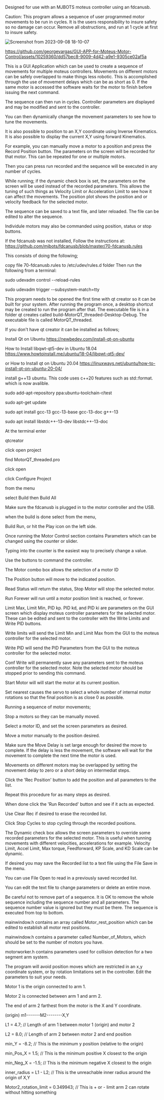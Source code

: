 Designed for use with an MJBOTS moteus controller using an fdcanusb.

Caution: This program allows a sequence of user programmed motor movements to be run in cycles. It is the users responsibility to insure safety so no damage can occur. Remove all obstructions, and run at 1 cycle at first to insure safety.

![Screenshot from 2023-09-08 18-10-07](https://github.com/georgevargas/GUI-APP-for-Moteus-Motor-Control/assets/10259360/d6c92c55-3dd1-4d3a-9b8e-73163b5b1cbc)

https://github.com/georgevargas/GUI-APP-for-Moteus-Motor-Control/assets/10259360/dd57bec8-9009-4d42-a9e1-9305ce02af5a


This is a GUI Application which can be used to create a sequence of movements for multiple moteus controllers. Movements on different motors can be safely overlapped to make things less robotic. This is accomplished through the use of movement delays which can be as short as 0. If the same motor is accessed the software waits for the motor to finish before issuing the next command.

The sequence can then run in cycles. Controller parameters are displayed and may be modified and sent to the controller.

You can then dynamically change the movement parameters to see how to tune the movements.

It is also possible to position to an X,Y coordinate using Inverse Kinematics. It is also possible to display the current X,Y using forward Kinematics.

For example, you can manually move a motor to a position and press the Record Position button. The parameters on the screen will be recorded for that motor. This can be repeated for one or multiple motors.

Then you can press run recorded and the sequence will be executed in any number of cycles.

While running; if the dynamic check box is set, the parameters on the screen will be used instead of the recorded parameters. This allows the tuning of such things as Velocity Limit or Acceleration Limit to see how it can affect the movements. The position plot shows the position and or velocity feedback for the selected motor.

The sequence can be saved to a text file, and later reloaded. The file can be edited to alter the sequence.

Individule motors may also be commanded using position, status or stop buttons.

If the fdcanusb was not installed, Follow the instructions at: https://github.com/mjbots/fdcanusb/blob/master/70-fdcanusb.rules

This consists of doing the following;

copy file 70-fdcanusb.rules to /etc/udev/rules.d folder Then run the following from a terminal:

sudo udevadm control --reload-rules

sudo udevadm trigger --subsystem-match=tty


This program needs to be opened the first time with qt creator so it can be built for your system. After running the program once, a desktop shortcut may be created to run the program after that. The executable file is in a folder qt creates called build-MotorQT_threaded-Desktop-Debug. The executable file is called MotorQT_threaded.

If you don't have qt creator it can be installed as follows;

Install Qt on Ubuntu
https://newbedev.com/install-qt-on-ubuntu

How to Install libqwt-qt5-dev in Ubuntu 18.04
https://www.howtoinstall.me/ubuntu/18-04/libqwt-qt5-dev/

or How to Install qt on Ubuntu 20.04
https://linuxways.net/ubuntu/how-to-install-qt-on-ubuntu-20-04/

install g++13 ubuntu. This code uses c++20 features such as std::format. which is now avalible.

sudo add-apt-repository ppa:ubuntu-toolchain-r/test

sudo apt-get update

sudo apt install gcc-13 gcc-13-base gcc-13-doc g++-13

sudo apt install libstdc++-13-dev libstdc++-13-doc 


At the terminal enter

qtcreator <cr>
 
click open project
 
find MotorQT_threaded.pro
 
click open
 
click Configure Project
 
from the menu
 
select Build then Build All

Make sure the fdcanusb is plugged in to the motor controller and the USB.

when the build is done select from the menu,
 
Build Run, or hit the Play icon on the left side.

Once running the Motor Control section contains Parameters which can be changed using the counter or slider.
 
Typing into the counter is the easiest way to precisely change a value.
 
Use the buttons to command the controller.
 
The Motor combo box allows the selection of a motor ID
 
The Position button will move to the indicated position.
 
Read Status will return the status, Stop Motor will stop the selected motor.
 
Run Forever will run until a motor position limit is reached, or forever.

Limit Max, Limit Min, PID kp. PID kd, and PID ki are parameters on the GUI screen which display moteus controller parameters for the selected motor. These can be edited and sent to the controller with the Write Limits and Write PID buttons.
 
Write limits will send the Limit Min and Limit Max from the GUI to the moteus controller for the selected motor.
 
Write PID will send the PID Parameters from the GUI to the moteus controller for the selected motor.

Conf Write will permanently save any parameters sent to the moteus controller for the selected motor. Note the selected motor should be stopped prior to sending this command.
 
Start Motor will will start the motor at its current position.
 
Set nearest causes the servo to select a whole number of internal motor rotations so that the final position is as close 0 as possible.

Running a sequence of motor movements;
 
Stop a motors so they can be manually moved.
 
Select a motor ID, and set the screen parameters as desired.
 
Move a motor manually to the position desired.
 
Make sure the Move Delay is set large enough for desired the move to complete.
If the delay is less the movement, the software will wait for the movement to complete the next time the motor is used.

Movements on different motors may be overlapped by setting the movement delay to zero or a short delay on intermediat steps.
 
Click the 'Rec Position' button to add the position and all parameters to the list.
 
Repeat this procedure for as many steps as desired.
 
When done click the 'Run Recorded' button and see if it acts as expected.
 
Use Clear Rec if desired to erase the recorded list.
 
Click Stop Cycles to stop cycling through the recorded positions.
 
The Dynamic check box allows the screen parameters to override some recorded parameters for the selected motor. This is useful when tunning movements with different velocities, accelerations for example. Velocity Limit, Accel Limit, Max torque, Feedforward, KP Scale, and KD Scale can be dynamic.

If desired you may save the Recorded list to a text file using the File Save in the menu.
 
You can use File Open to read in a previously saved recorded list.
 
You can edit the text file to change parameters or delete an entire move.
 
Be careful not to remove part of a sequence. It is OK to remove the whole sequence including the sequence number and all parameters.
The sequence number value is ignored but they must be there.
The sequence is executed from top to bottom.
 
mainwindow.h contains an array called Motor_rest_position which can be edited to establish all motor rest positions.

mainwindow.h contains a parameter called Number_of_Motors, which should be set to the number of motors you have. 

motorworker.h contains parameters used for collision detection for a two segment arm system. 

The program will avoid position moves which are restricted in an x,y coordinate system, or by rotation limitations set in the controller. Edit the parameters to suit your needs.

Motor 1 is the origin connected to arm 1.

Motor 2 is connected between arm 1 and arm 2.

The end of arm 2 farthest from the motor is the X and Y coordinate.

(origin) m1-------M2--------X,Y


L1 = 4.7; // Length of arm 1 between motor 1 (origin)  and motor 2

L2 = 8.0; // Length of arm 2 between motor 2 and end position

min_Y = -8.2; // This is the minimum y position (relative to the origin) 

min_Pos_X = 1.5; // This is the minimum positive X closest to the origin 

min_Neg_X = -1.5; // This is the minimum negative X closest to the origin 

inner_radius = L1 - L2; // This is the unreachable inner radius around the origin of X,Y

Motor2_rotation_limit = 0.349943; // This is + or - limit arm 2 can rotate without hitting something


